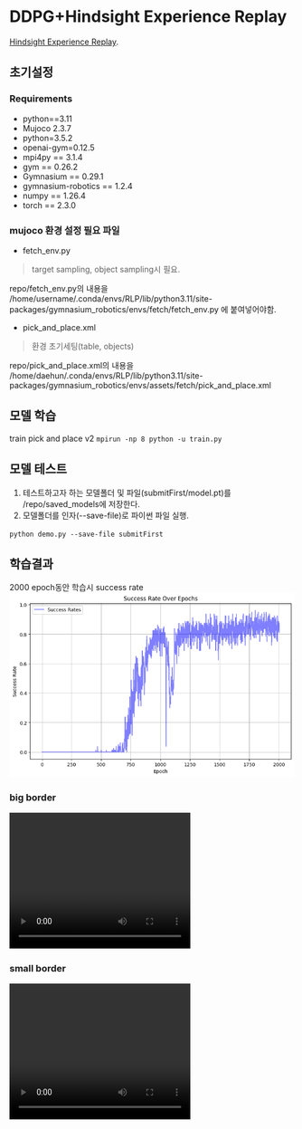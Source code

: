 # DDPG+Hindsight Experience Replay

[Hindsight Experience Replay](https://arxiv.org/abs/1707.01495). 


## 초기설정


### Requirements
- python==3.11
- Mujoco 2.3.7
- python=3.5.2
- openai-gym=0.12.5 
- mpi4py == 3.1.4
- gym == 0.26.2
- Gymnasium == 0.29.1
- gymnasium-robotics == 1.2.4
- numpy == 1.26.4 
- torch == 2.3.0


### mujoco 환경 설정 필요 파일
- fetch_env.py
>  target sampling, object sampling시 필요.

repo/fetch_env.py의 내용을 
/home/username/.conda/envs/RLP/lib/python3.11/site-packages/gymnasium_robotics/envs/fetch/fetch_env.py
에 붙여넣어야함.
- pick_and_place.xml
> 환경 초기세팅(table, objects) 

repo/pick_and_place.xml의 내용을 
/home/daehun/.conda/envs/RLP/lib/python3.11/site-packages/gymnasium_robotics/envs/assets/fetch/pick_and_place.xml

## 모델 학습
train pick and place v2
`mpirun -np 8 python -u train.py`

## 모델 테스트
1. 테스트하고자 하는 모델폴더 및 파일(submitFirst/model.pt)를 /repo/saved_models에 저장한다.
2. 모델폴더를 인자(--save-file)로 파이썬 파일 실행.

`python demo.py --save-file submitFirst`


## 학습결과
 2000 epoch동안 학습시 success rate
![학습데이터](./figures/RL_successrate.png)
### big border
<video width="320" height="240" controls>
  <source src="https://github.com/AIE4003/Ultron/blob/1056b8c7a18644bcfabfe051e4779809e182583c/figures/8m52soutput.mp4" type="video/mp4">
  Your browser does not support the video tag.
</video>

### small border
<video width="320" height="240" controls>
  <source src="https://github.com/AIE4003/Ultron/blob/1056b8c7a18644bcfabfe051e4779809e182583c/figures/smalloutput.mp4" type="video/mp4">
  Your browser does not support the video tag.
</video>

